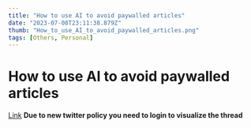 ```yaml
---
title: "How to use AI to avoid paywalled articles"
date: "2023-07-08T23:11:38.879Z"
thumb: "How_to_use_AI_to_avoid_paywalled_articles.png"
tags: [Others, Personal]
---
```


# How to use AI to avoid paywalled articles

[Link](https://twitter.com/AiBreakfast/status/1673350504162955266)
**Due to new twitter policy you need to login to visualize the thread**
